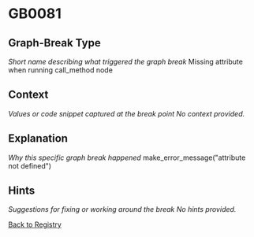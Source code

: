 # GB0081

## Graph-Break Type
*Short name describing what triggered the graph break*
Missing attribute when running call_method node

## Context
*Values or code snippet captured at the break point*
*No context provided.*

## Explanation
*Why this specific graph break happened*
make_error_message("attribute not defined")

## Hints
*Suggestions for fixing or working around the break*
*No hints provided.*



[Back to Registry](../index.md)
